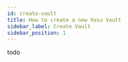 ```yaml
---
id: create-vault
title: How to create a new Vesu Vault
sidebar_label: Create Vault
sidebar_position: 1
---
```


todo